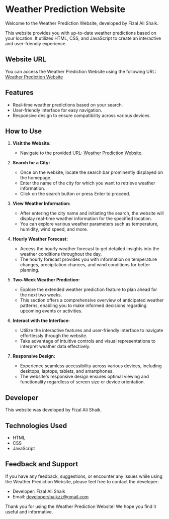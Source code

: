 # Weather Prediction Website

Welcome to the Weather Prediction Website, developed by Fizal Ali Shaik.

This website provides you with up-to-date weather predictions based on your location. It utilizes HTML, CSS, and JavaScript to create an interactive and user-friendly experience.

## Website URL

You can access the Weather Prediction Website using the following URL:
[Weather Prediction Website](https://weather-prediction-ba946.web.app/)

## Features

- Real-time weather predictions based on your search.
- User-friendly interface for easy navigation.
- Responsive design to ensure compatibility across various devices.

## How to Use

1. **Visit the Website:**
   - Navigate to the provided URL: [Weather Prediction Website](https://weather-prediction-ba946.web.app/).

2. **Search for a City:**
   - Once on the website, locate the search bar prominently displayed on the homepage.
   - Enter the name of the city for which you want to retrieve weather information.
   - Click on the search button or press Enter to proceed.

3. **View Weather Information:**
   - After entering the city name and initiating the search, the website will display real-time weather information for the specified location.
   - You can explore various weather parameters such as temperature, humidity, wind speed, and more.

4. **Hourly Weather Forecast:**
   - Access the hourly weather forecast to get detailed insights into the weather conditions throughout the day.
   - The hourly forecast provides you with information on temperature changes, precipitation chances, and wind conditions for better planning.

5. **Two-Week Weather Prediction:**
   - Explore the extended weather prediction feature to plan ahead for the next two weeks.
   - This section offers a comprehensive overview of anticipated weather patterns, enabling you to make informed decisions regarding upcoming events or activities.

6. **Interact with the Interface:**
   - Utilize the interactive features and user-friendly interface to navigate effortlessly through the website.
   - Take advantage of intuitive controls and visual representations to interpret weather data effectively.

7. **Responsive Design:**
   - Experience seamless accessibility across various devices, including desktops, laptops, tablets, and smartphones.
   - The website's responsive design ensures optimal viewing and functionality regardless of screen size or device orientation.




## Developer

This website was developed by Fizal Ali Shaik.

## Technologies Used

- HTML
- CSS
- JavaScript

## Feedback and Support

If you have any feedback, suggestions, or encounter any issues while using the Weather Prediction Website, please feel free to contact the developer:

- Developer: Fizal Ali Shaik
- Email: [developershaikzz@gmail.com](mailto:developershaikzz@gmail.com)

Thank you for using the Weather Prediction Website! We hope you find it useful and informative.

